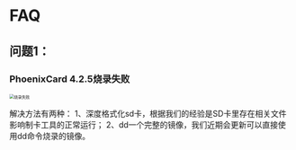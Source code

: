 # FAQ

## 问题1：

### PhoenixCard 4.2.5烧录失败

<img src="G:\micro_programing\D1\img\烧录失败.png" alt="烧录失败" style="zoom:50%;" />

解决方法有两种：
1、深度格式化sd卡，根据我们的经验是SD卡里存在相关文件影响制卡工具的正常运行；
2、dd一个完整的镜像，我们近期会更新可以直接使用dd命令烧录的镜像。